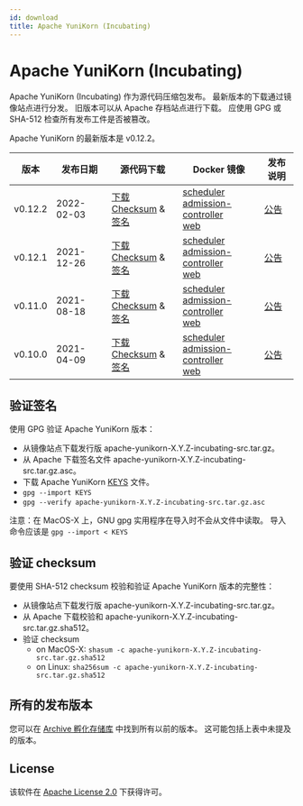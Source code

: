 ```yaml
---
id: download
title: Apache YuniKorn (Incubating)
---
```


<!--
Licensed to the Apache Software Foundation (ASF) under one
or more contributor license agreements.  See the NOTICE file
distributed with this work for additional information
regarding copyright ownership.  The ASF licenses this file
to you under the Apache License, Version 2.0 (the
"License"); you may not use this file except in compliance
with the License.  You may obtain a copy of the License at

  http://www.apache.org/licenses/LICENSE-2.0

Unless required by applicable law or agreed to in writing,
software distributed under the License is distributed on an
"AS IS" BASIS, WITHOUT WARRANTIES OR CONDITIONS OF ANY
KIND, either express or implied.  See the License for the
specific language governing permissions and limitations
under the License.
-->

# Apache YuniKorn (Incubating)

Apache YuniKorn (Incubating) 作为源代码压缩包发布。
最新版本的下载通过镜像站点进行分发。
旧版本可以从 Apache 存档站点进行下载。
应使用 GPG 或 SHA-512 检查所有发布工件是否被篡改。

Apache YuniKorn 的最新版本是 v0.12.2。

| 版本      | 发布日期       | 源代码下载                                                                                                                                                                                                                                                                                                                                                                                      | Docker 镜像                                                                                                                                                                                                                                                                                                                                                                                                                                                                                   | 发布说明                           |
|---------|------------|--------------------------------------------------------------------------------------------------------------------------------------------------------------------------------------------------------------------------------------------------------------------------------------------------------------------------------------------------------------------------------------------|---------------------------------------------------------------------------------------------------------------------------------------------------------------------------------------------------------------------------------------------------------------------------------------------------------------------------------------------------------------------------------------------------------------------------------------------------------------------------------------------|--------------------------------|
| v0.12.2 | 2022-02-03 | [下载](https://www.apache.org/dyn/closer.lua/incubator/yunikorn/0.12.2/apache-yunikorn-0.12.2-incubating-src.tar.gz) <br />[Checksum](https://downloads.apache.org/incubator/yunikorn/0.12.2/apache-yunikorn-0.12.2-incubating-src.tar.gz.sha512) & [签名](https://downloads.apache.org/incubator/yunikorn/0.12.2/apache-yunikorn-0.12.2-incubating-src.tar.gz.asc)                            | [scheduler](https://hub.docker.com/layers/apache/yunikorn/scheduler-0.12.2/images/sha256-aa2de246fc48a6a9859f0cc1b9fb66c4a0928a5af5925494b68ca755c69e830b) <br />[admission-controller](https://hub.docker.com/layers/apache/yunikorn/admission-0.12.2/images/sha256-0270b1912b5da05db635d1952608f04166e892385e879a16940d963bd1c79bd4) <br />[web](https://hub.docker.com/layers/apache/yunikorn/web-0.12.2/images/sha256-7c886a967d04c3a8df14a3ededf15e14af7db8cd7bea85ca4b935a5c9a0f0243) | [公告](/release-announce/0.12.2) |
| v0.12.1 | 2021-12-26 | [下载](https://archive.apache.org/dist/incubator/yunikorn/0.12.1/apache-yunikorn-0.12.1-incubating-src.tar.gz) <br />[Checksum](https://archive.apache.org/dist/incubator/yunikorn/0.12.1/apache-yunikorn-0.12.1-incubating-src.tar.gz.sha512) & [签名](https://downloads.apache.org/incubator/yunikorn/0.12.1/apache-yunikorn-0.12.1-incubating-src.tar.gz.asc)                            | [scheduler](https://hub.docker.com/layers/apache/yunikorn/scheduler-0.12.1/images/sha256-dc134a270b71506b665bcd37f4d7062d6aea3ee467cb2aff5df3030db96e40ef) <br />[admission-controller](https://hub.docker.com/layers/apache/yunikorn/admission-0.12.1/images/sha256-3d3e83a7d7544e40bcef34e853eba6cff2f45fe671a732687071643583f15b5e) <br />[web](https://hub.docker.com/layers/apache/yunikorn/web-0.12.1/images/sha256-daa6f39e21a2ec73e7cffe649705f48ae7abd05a672da55ba810c4bd4d0509db) | [公告](/release-announce/0.12.1) |
| v0.11.0 | 2021-08-18 | [下载](https://archive.apache.org/dist/incubator/yunikorn/0.11.0/apache-yunikorn-0.11.0-incubating-src.tar.gz) <br />[Checksum](https://archive.apache.org/dist/incubator/yunikorn/0.11.0/apache-yunikorn-0.11.0-incubating-src.tar.gz.sha512) & [签名](https://archive.apache.org/dist/incubator/yunikorn/0.11.0/apache-yunikorn-0.11.0-incubating-src.tar.gz.asc)                            | [scheduler](https://hub.docker.com/layers/apache/yunikorn/scheduler-0.11.0/images/sha256-7d156e4df2cb1a99d6f3cf5bfd15ae42c7c195f66411b83a720b375194209d20) <br />[admission-controller](https://hub.docker.com/layers/apache/yunikorn/admission-0.11.0/images/sha256-2b1cee3e79a0f08c835ed264c537b14eb0527d7196dcbbf613296f034c8c2a70) <br />[web](https://hub.docker.com/layers/apache/yunikorn/web-0.11.0/images/sha256-e07a8465fefb4f51ab989b7be4db824b51fc4b925fb400c09fad87d0b0729246) | [公告](/release-announce/0.11.0) |
| v0.10.0 | 2021-04-09 | [下载](https://archive.apache.org/dist/incubator/yunikorn/0.10.0/apache-yunikorn-0.10.0-incubating-src.tar.gz) <br />[Checksum](https://archive.apache.org/dist/incubator/yunikorn/0.10.0/apache-yunikorn-0.10.0-incubating-src.tar.gz.sha512) & [签名](https://archive.apache.org/dist/incubator/yunikorn/0.10.0/apache-yunikorn-0.10.0-incubating-src.tar.gz.asc)                            | [scheduler](https://hub.docker.com/layers/apache/yunikorn/scheduler-0.10.0/images/sha256-e8f44044876fb15e254a081ee43c9dd4c899069670ea1aa7b5021b86c0b1dcd1) <br />[admission-controller](https://hub.docker.com/layers/apache/yunikorn/admission-0.10.0/images/sha256-3cf0d833f09d3bc6a5af73b51316a532d91162fecd59c60ec35dd1c894eefa73) <br />[web](https://hub.docker.com/layers/apache/yunikorn/web-0.10.0/images/sha256-e0a8c3b44c4dbecacf403e5ff89ce3ddeb9b57fd68b58961173c3d1b9f95896e) | [公告](/release-announce/0.10.0) |

## 验证签名

使用 GPG 验证 Apache YuniKorn 版本：

- 从镜像站点下载发行版 apache-yunikorn-X.Y.Z-incubating-src.tar.gz。
- 从 Apache 下载签名文件 apache-yunikorn-X.Y.Z-incubating-src.tar.gz.asc。
- 下载 Apache YuniKorn [KEYS](https://downloads.apache.org/incubator/yunikorn/KEYS) 文件。
- `gpg --import KEYS`
- `gpg --verify apache-yunikorn-X.Y.Z-incubating-src.tar.gz.asc`

注意：在 MacOS-X 上，GNU gpg 实用程序在导入时不会从文件中读取。
导入命令应该是 `gpg --import < KEYS`

## 验证 checksum

要使用 SHA-512 checksum 校验和验证 Apache YuniKorn 版本的完整性：

- 从镜像站点下载发行版 apache-yunikorn-X.Y.Z-incubating-src.tar.gz。
- 从 Apache 下载校验和 apache-yunikorn-X.Y.Z-incubating-src.tar.gz.sha512。
- 验证 checksum
  - on MacOS-X: `shasum -c apache-yunikorn-X.Y.Z-incubating-src.tar.gz.sha512`
  - on Linux: `sha256sum -c apache-yunikorn-X.Y.Z-incubating-src.tar.gz.sha512`

## 所有的发布版本

您可以在 [Archive 孵化存储库](https://archive.apache.org/dist/incubator/yunikorn/) 中找到所有以前的版本。
这可能包括上表中未提及的版本。

## License

该软件在 [Apache License 2.0](https://www.apache.org/licenses/LICENSE-2.0) 下获得许可。
